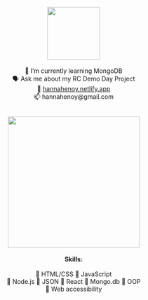 <p align="center">

<img src="https://i.postimg.cc/k52MwBB3/Screen-Shot-2022-10-17-at-9-14-18-PM.png" height="120"/>
<br><br>
🌱 I’m currently learning MongoDB<br>
🗣 Ask me about my RC Demo Day Project<br>
💞️ <a href="https://hannahenoy.netlify.app" target="_blank">hannahenoy.netlify.app</a><br>
📫 hannahenoy@gmail.com<br><br>

<p align="center">
<img src="https://i.postimg.cc/63qTGMNK/77535732741737-5801f2caa2f08.jpg"
     height="300" />
<br><br>
<b>Skills:</b>
<br><br>
👾 HTML/CSS 👾 JavaScript<br>
👾 Node.js 👾 JSON 👾 React 👾 Mongo.db 👾 OOP<br>
👾 Web accessibility<br>
<!---
hannahenoy/hannahenoy is a ✨ special ✨ repository because its `README.md` (this file) appears on your GitHub profile.
You can click the Preview link to take a look at your changes.
--->
